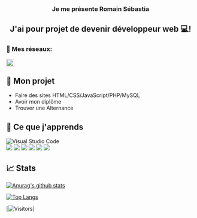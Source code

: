 <h3 align="center"</h3>
Je me présente Romain Sébastia
</h3>

<h2 align="center">
J'ai pour projet de devenir développeur web 💻!
</h2> 

### 🤝 Mes réseaux:

<a href="https://www.linkedin.com/in/romain-s%C3%A9bastia-81bb85241/"><img align="left" src="https://raw.githubusercontent.com/yushi1007/yushi1007/main/images/linkedin.svg" alt="Yu Shi | LinkedIn" width="21px"/></a><br>



## 🔭 Mon projet

- Faire des sites HTML/CSS/JavaScript/PHP/MySQL
- Avoir mon diplôme 
- Trouver une Alternance




## 💼 Ce que j'apprends

![Visual Studio Code](https://img.shields.io/badge/Visual%20Studio%20Code-0078d7.svg?style=for-the-badge&logo=visual-studio-code&logoColor=white) </br>
![](https://img.shields.io/badge/Code-HTML5-informational?style=flat&logo=HTML5&color=E34F26)
![](https://img.shields.io/badge/Style-CSS3-informational?style=flat&logo=CSS3&color=1572B6)
![](https://img.shields.io/badge/Code-JavaScript-informational?style=flat&logo=JavaScript&color=F7DF1E)
![](https://img.shields.io/badge/Tools-GitHub-informational?style=flat&logo=GitHub&color=181717)
![](https://img.shields.io/badge/Code-PHP-informational?style=flat&logo=PHPt&color=S7DF1B)
![](https://img.shields.io/badge/Code-mySQL-informational?style=flat&logo=MySQLt&color=A7DF1A)


## 📈 Stats 

[![Anurag's github stats](https://github-readme-stats.vercel.app/api?username=romainsebastia)](https://github.com/romainsebastia)

[![Top Langs](https://github-readme-stats.vercel.app/api/top-langs/?username=romainsebastia&layout=compact)](https://github.com/romainsebastia)

[![Visitors](https://visitor-badge.glitch.me/badge?page_id=romainsebastia.romainsebastia)]
